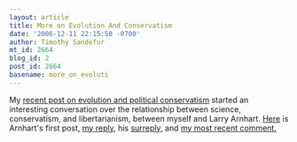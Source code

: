 ```yaml
---
layout: article
title: More on Evolution And Conservatism
date: '2006-12-11 22:15:50 -0700'
author: Timothy Sandefur
mt_id: 2664
blog_id: 2
post_id: 2664
basename: more_on_evoluti
---
```

My [recent post on evolution and political conservatism](/archives/2006/11/the-politically-14.html) started an interesting conversation over the relationship between science, conservatism, and libertarianism, between myself and Larry Arnhart. [Here](http://darwinianconservatism.blogspot.com/2006/12/new-fusionism.html) is Arnhart's first post, [my reply](http://positiveliberty.com/2006/12/arnhart-responds-to-my-review.html), his [surreply,](http://darwinianconservatism.blogspot.com/2006/12/another-response-to-sandefur.html) and [my most recent comment.](http://positiveliberty.com/2006/12/arnhart-responds.html)
